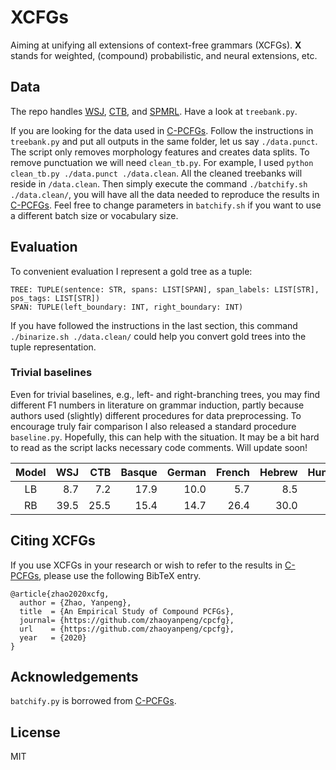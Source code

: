 # XCFGs

Aiming at unifying all extensions of context-free grammars (XCFGs). **X** stands for weighted, (compound) probabilistic, and neural extensions, etc.

## Data

The repo handles [WSJ](https://catalog.ldc.upenn.edu/LDC99T42), [CTB](https://catalog.ldc.upenn.edu/LDC2005T01), and [SPMRL](https://dokufarm.phil.hhu.de/spmrl2014/). Have a look at `treebank.py`.

If you are looking for the data used in [C-PCFGs](https://github.com/zhaoyanpeng/cpcfg). Follow the instructions in `treebank.py` and put all outputs in the same folder, let us say `./data.punct`. The script only removes morphology features and creates data splits. To remove punctuation we will need `clean_tb.py`. For example, I used `python clean_tb.py ./data.punct ./data.clean`. All the cleaned treebanks will reside in `/data.clean`.  Then simply execute the command `./batchify.sh ./data.clean/`, you will have all the data needed to reproduce the results in [C-PCFGs](https://github.com/zhaoyanpeng/cpcfg). Feel free to change parameters in `batchify.sh` if you want to use a different batch size or vocabulary size.

## Evaluation
To convenient evaluation I represent a gold tree as a tuple:
```
TREE: TUPLE(sentence: STR, spans: LIST[SPAN], span_labels: LIST[STR], pos_tags: LIST[STR])
SPAN: TUPLE(left_boundary: INT, right_boundary: INT)
```
If you have followed the instructions in the last section, this command `./binarize.sh ./data.clean/` could help you convert gold trees into the tuple representation. 

### Trivial baselines

Even for trivial baselines, e.g., left- and right-branching trees, you may find different F1 numbers in literature on grammar induction, partly because authors used (slightly) different procedures for data preprocessing. To encourage truly fair comparison I also released a standard procedure `baseline.py`. Hopefully, this can help with the situation. It may be a bit hard to read as the script lacks necessary code comments. Will update soon!

| Model | WSJ | CTB | Basque | German | French | Hebrew | Hungarian | Korean | Polish | Swedish |
|:-:|-:|-:|-:|-:|-:|-:|-:|-:|-:|-:|
| LB | 8.7 | 7.2 | 17.9 | 10.0 | 5.7 | 8.5 | 13.3 | 18.5 | 10.9 | 8.4 |
| RB | 39.5 | 25.5 | 15.4 | 14.7 | 26.4 | 30.0 | 12.7 | 19.2 | 34.2 | 30.4 |

## Citing XCFGs

If you use XCFGs in your research or wish to refer to the results in [C-PCFGs](https://github.com/zhaoyanpeng/cpcfg), please use the following BibTeX entry.
```
@article{zhao2020xcfg,
  author = {Zhao, Yanpeng},
  title  = {An Empirical Study of Compound PCFGs},
  journal= {https://github.com/zhaoyanpeng/cpcfg},
  url    = {https://github.com/zhaoyanpeng/cpcfg},
  year   = {2020}
}

```
## Acknowledgements
`batchify.py` is borrowed from [C-PCFGs](https://github.com/harvardnlp/compound-pcfg).

## License
MIT
